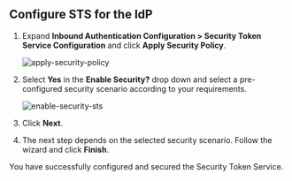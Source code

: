 ## Configure STS for the IdP

1. Expand **Inbound Authentication Configuration > Security Token Service Configuration** and click **Apply Security Policy**.

    ![apply-security-policy](../../../assets/img/fragments/apply-security-policy.png)

2. Select **Yes** in the **Enable Security?** drop down and select a pre-configured security scenario according to your requirements. 

    ![enable-security-sts](../../../assets/img/fragments/enable-security-sts.png)

3. Click **Next**. 

4. The next step depends on the selected security scenario. Follow the wizard and click **Finish**. 

You have successfully configured and secured the Security Token Service. 